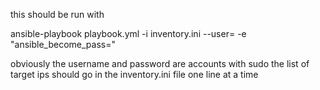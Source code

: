 this should be run with

ansible-playbook playbook.yml -i inventory.ini --user=<username> -e "ansible_become_pass=<password>"

obviously the username and password are accounts with sudo
the list of target ips should go in the inventory.ini file one line at a time